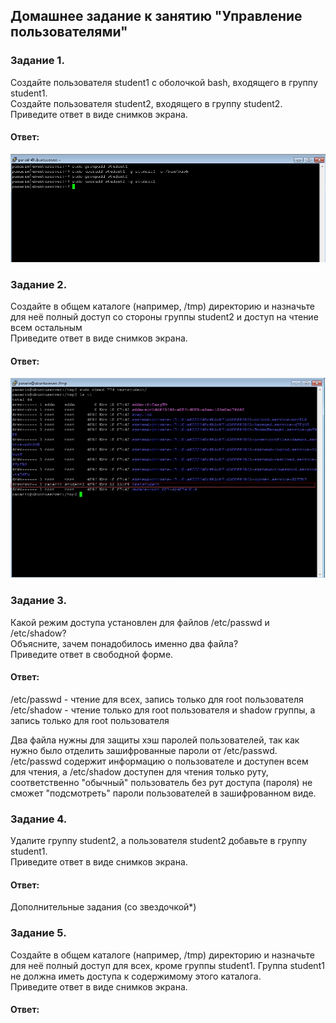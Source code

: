 ## Домашнее задание к занятию "Управление пользователями"  

### Задание 1.  
Создайте пользователя student1 с оболочкой bash, входящего в группу student1.  
Создайте пользователя student2, входящего в группу student2.  
Приведите ответ в виде снимков экрана.  

#### Ответ:  
![](https://github.com/networksuperman/netology_dev_ops/blob/main/SLINA-19/IT%20System%20and%20OS%20Linux/img/3-04-1.jpg)  

### Задание 2.  
Создайте в общем каталоге (например, /tmp) директорию и назначьте для неё полный доступ со стороны группы student2 и доступ на чтение всем остальным  
Приведите ответ в виде снимков экрана.  

#### Ответ:  
![](https://github.com/networksuperman/netology_dev_ops/blob/main/SLINA-19/IT%20System%20and%20OS%20Linux/img/3-04-2.jpg)

### Задание 3.  
Какой режим доступа установлен для файлов /etc/passwd и /etc/shadow?  
Объясните, зачем понадобилось именно два файла?  
Приведите ответ в свободной форме.  

#### Ответ:  
/etc/passwd - чтение для всех, запись только для root пользователя  
/etc/shadow - чтение только для root пользователя и shadow группы, а запись только для root пользователя  

Два файла нужны для защиты хэш паролей пользователей, так как нужно было отделить зашифрованные пароли от /etc/passwd.    
/etc/passwd содержит информацию о пользователе и доступен всем для чтения, а /etc/shadow доступен для чтения только руту, соответственно "обычный" пользователь без рут доступа (пароля) не сможет "подсмотреть" пароли пользователей в зашифрованном виде.   

### Задание 4.  
Удалите группу student2, а пользователя student2 добавьте в группу student1.  
Приведите ответ в виде снимков экрана.  

#### Ответ:  

Дополнительные задания (со звездочкой*)  

### Задание 5.  
Создайте в общем каталоге (например, /tmp) директорию и назначьте для неё полный доступ для всех, кроме группы student1. Группа student1 не должна иметь доступа к содержимому этого каталога.  
Приведите ответ в виде снимков экрана.  

#### Ответ:  

